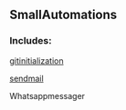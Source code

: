 ## SmallAutomations

### Includes:

[gitinitialization](https://github.com/Marshy2006/SmallAutomations/tree/main/gitinitialization)

[sendmail](https://github.com/Marshy2006/SmallAutomations/tree/main/sendmail)

Whatsappmessager
